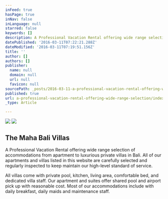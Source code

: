 ```yaml
---
inFeed: true
hasPage: true
inNav: false
inLanguage: null
starred: false
keywords: []
description: A Professional Vacation Rental offering wide range selection of accommodations from apartment to luxurious private villas in Bali. All of our apartments and villas listed in this website are carefully selected and regularly inspected to keep maintain our high-level standard of service.
datePublished: '2016-03-11T07:22:21.288Z'
dateModified: '2016-03-11T07:19:51.156Z'
title: ''
author: []
authors: []
publisher:
  name: null
  domain: null
  url: null
  favicon: null
sourcePath: _posts/2016-03-11-a-professional-vacation-rental-offering-wide-range-selection.md
published: true
url: a-professional-vacation-rental-offering-wide-range-selection/index.html
_type: Article

---
```

![](https://s3-us-west-2.amazonaws.com/the-grid-img/p/10f475ff47623023690bd277cfdd2f42b843f4dd.jpg)
![](https://the-grid-user-content.s3-us-west-2.amazonaws.com/1c8bd8c8-6cfa-4834-bcc8-f2b9602de2b5.jpg)

## **The Maha Bali Villas**

A Professional Vacation Rental offering wide range selection of accommodations from apartment to luxurious private villas in Bali. All of our apartments and villas listed in this website are carefully selected and regularly inspected to keep maintain our high-level standard of service.

All villas come with private pool, kitchen, living area, comfortable bed, and dedicated villa staff. Our apartment and suites offer shared pool and airport pick up with reasonable cost. Most of our accommodations include with daily breakfast, daily maids and maintenance staff.